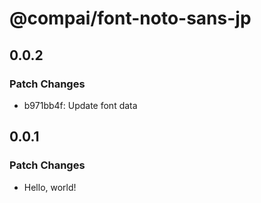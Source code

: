 # @compai/font-noto-sans-jp

## 0.0.2

### Patch Changes

- b971bb4f: Update font data

## 0.0.1

### Patch Changes

- Hello, world!
